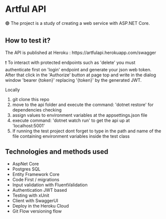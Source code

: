 <h1> Artful API</h1>
<p> 🟣 The project is a study of creating a web service with ASP.NET Core.</p>

<h2>How to test it? </h2>
<p>The API is published at Heroku : https://artfulapi.herokuapp.com/swagger </p>
<p> ❗ To interact with protected endpoints such as 'delete' you must authenticate first on 'login' endpoint and generate your json web token. After that click in the 'Authorize' button at page top and write in the dialog window 'bearer {token}' replacing '{token}' by the generated JWT. </p>
<p>Locally</p>
<ol>
  <li>git clone this repo</li>
  <li>move to the api folder and execute the command: 'dotnet restore' for dependencies checking</li>
  <li>assign values to environment variables at the appsettings.json file</li>
  <li>execute command: 'dotnet watch run' to get the api up at 'localhost:5001'</li>
  <li>If running the test project dont forget to type in the path and name of the file containing environment variables inside the test class </li>
</ol>

<h2>Technologies and methods used</h2>
<ul>
  <li>AspNet Core </li>
  <li>Postgres SQL</li>
  <li>Entity Framework Core</li>
  <li>Code First / migrations</li>
  <li>Input validation with FluentValidation</li>
  <li>Authentication JWT based</li>
  <li>Testing with xUnit</li>
  <li>Client with SwaggerUI</li>
  <li>Deploy in the Heroku Cloud</li>
  <li>Git Flow versioning flow</li>
</ul>
